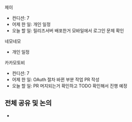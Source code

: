 
제이
- 컨디션: 7
- 어제 한 일: 개인 일정
- 오늘 할 일: 릴리즈서버 배포한거 모바일에서 로그인 문제 확인

네모네모
- 개인 일정

카카모토비
- 컨디션: 7
- 어제 한 일: OAuth 절차 바뀐 부분 작업 PR 작성
- 오늘 할 일: PR 머지되는거 확인하고 TODO 확인해서 진행 예정



## 전체 공유 및 논의
- 
